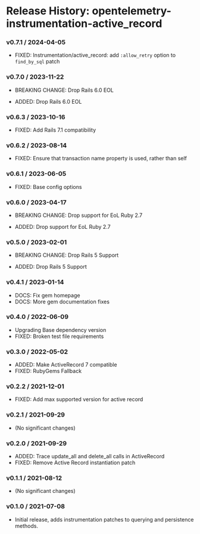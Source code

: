 # Release History: opentelemetry-instrumentation-active_record

### v0.7.1 / 2024-04-05

* FIXED: Instrumentation/active_record: add `:allow_retry` option to `find_by_sql` patch

### v0.7.0 / 2023-11-22

* BREAKING CHANGE: Drop Rails 6.0 EOL

* ADDED: Drop Rails 6.0 EOL

### v0.6.3 / 2023-10-16

* FIXED: Add Rails 7.1 compatibility

### v0.6.2 / 2023-08-14

* FIXED: Ensure that transaction name property is used, rather than self

### v0.6.1 / 2023-06-05

* FIXED: Base config options 

### v0.6.0 / 2023-04-17

* BREAKING CHANGE: Drop support for EoL Ruby 2.7 

* ADDED: Drop support for EoL Ruby 2.7 

### v0.5.0 / 2023-02-01

* BREAKING CHANGE: Drop Rails 5 Support 

* ADDED: Drop Rails 5 Support 

### v0.4.1 / 2023-01-14

* DOCS: Fix gem homepage 
* DOCS: More gem documentation fixes 

### v0.4.0 / 2022-06-09

* Upgrading Base dependency version
* FIXED: Broken test file requirements 

### v0.3.0 / 2022-05-02

* ADDED: Make ActiveRecord 7 compatible 
* FIXED: RubyGems Fallback 

### v0.2.2 / 2021-12-01

* FIXED: Add max supported version for active record 

### v0.2.1 / 2021-09-29

* (No significant changes)

### v0.2.0 / 2021-09-29

* ADDED: Trace update_all and delete_all calls in ActiveRecord 
* FIXED: Remove Active Record instantiation patch 

### v0.1.1 / 2021-08-12

* (No significant changes)

### v0.1.0 / 2021-07-08

* Initial release, adds instrumentation patches to querying and persistence methods.
